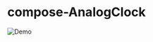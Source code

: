 # compose-AnalogClock


![Demo](https://user-images.githubusercontent.com/26522145/190270408-4653975c-17db-441d-9ade-cc6fa0a0beb3.gif)
